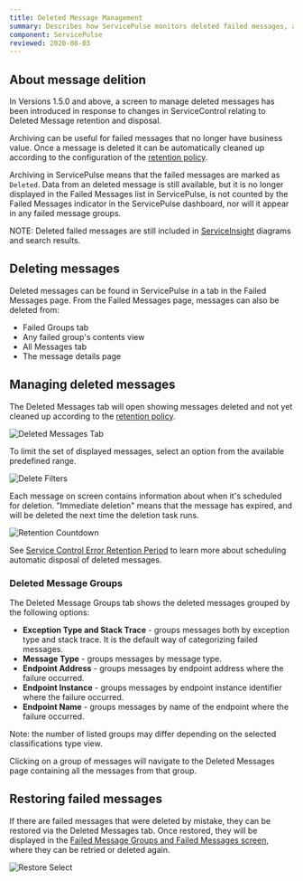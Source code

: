 ```yaml
---
title: Deleted Message Management
summary: Describes how ServicePulse monitors deleted failed messages, and allows restoring deleted failed messages.
component: ServicePulse
reviewed: 2020-08-03
---
```


## About message delition

In Versions 1.5.0 and above, a screen to manage deleted messages has been introduced in response to changes in ServiceControl relating to Deleted Message retention and disposal.

Archiving can be useful for failed messages that no longer have business value. Once a message is deleted it can be automatically cleaned up according to the configuration of the [retention policy](/servicecontrol/creating-config-file.md#data-retention-servicecontrolhourstokeepmessagesbeforeexpiring).

Archiving in ServicePulse means that the failed messages are marked as `Deleted`. Data from an deleted message is still available, but it is no longer displayed in the Failed Messages list in ServicePulse, is not counted by the Failed Messages indicator in the ServicePulse dashboard, nor will it appear in any failed message groups.

NOTE: Deleted failed messages are still included in [ServiceInsight](/serviceinsight/) diagrams and search results.

## Deleting messages

Deleted messages can be found in ServicePulse in a tab in the Failed Messages page. From the Failed Messages page, messages can also be deleted from:

* Failed Groups tab
* Any failed group's contents view
* All Messages tab
* The message details page

## Managing deleted messages

The Deleted Messages tab will open showing messages deleted and not yet cleaned up according to the [retention policy](/servicecontrol/creating-config-file.md#data-retention-servicecontrolhourstokeepmessagesbeforeexpiring).

![Deleted Messages Tab](images/archive.png 'width=500')

To limit the set of displayed messages, select an option from the available predefined range.

![Delete Filters](images/archive-filters.png 'width=500')

Each message on screen contains information about when it's scheduled for deletion. "Immediate deletion" means that the message has expired, and will be deleted the next time the deletion task runs.

![Retention Countdown](images/archive-schedule.png 'width=500')

See [Service Control Error Retention Period](/servicecontrol/creating-config-file.md) to learn more about scheduling automatic disposal of deleted messages.

### Deleted Message Groups

The Deleted Message Groups tab shows the deleted messages grouped by the following options:

 * **Exception Type and Stack Trace** - groups messages both by exception type and stack trace. It is the default way of categorizing failed messages.   
 * **Message Type** - groups messages by message type. 
 * **Endpoint Address** - groups messages by endpoint address where the failure occurred.
 * **Endpoint Instance** - groups messages by endpoint instance identifier where the failure occurred.
 * **Endpoint Name** - groups messages by name of the endpoint where the failure occurred.
 
Note: the number of listed groups may differ depending on the selected classifications type view.

Clicking on a group of messages will navigate to the Deleted Messages page containing all the messages from that group.

## Restoring failed messages

If there are failed messages that were deleted by mistake, they can be restored via the Deleted Messages tab. Once restored, they will be displayed in the [Failed Message Groups and Failed Messages screen](intro-failed-messages.md), where they can be retried or deleted again.

![Restore Select](images/archive-unarchive-select.png)
